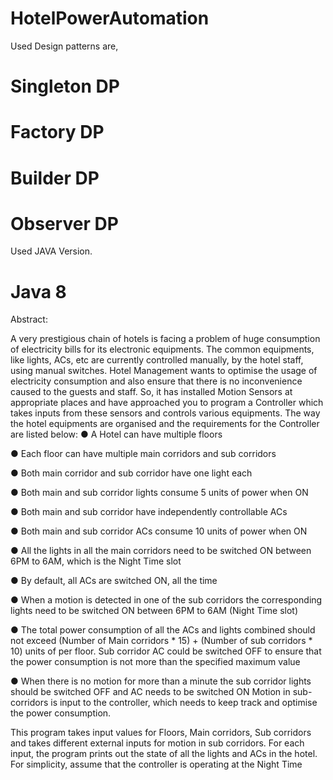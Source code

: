 # HotelPowerAutomation
Used Design patterns are,
# Singleton DP
# Factory DP
# Builder DP
# Observer DP
Used JAVA Version.
# Java 8
 Abstract:

A very prestigious chain of hotels is facing a problem of huge consumption of electricity bills for
its electronic equipments. The common equipments, like lights, ACs, etc are currently controlled
manually, by the hotel staff, using manual switches. Hotel Management wants to optimise the
usage of electricity consumption and also ensure that there is no inconvenience caused to the
guests and staff. So, it has installed Motion Sensors at appropriate places and have approached
you to program a Controller which takes inputs from these sensors and controls various
equipments.
The way the hotel equipments are organised and the requirements for the Controller are listed
below:
● A Hotel can have multiple floors

● Each floor can have multiple main corridors and sub corridors

● Both main corridor and sub corridor have one light each

● Both main and sub corridor lights consume 5 units of power when ON

● Both main and sub corridor have independently controllable ACs

● Both main and sub corridor ACs consume 10 units of power when ON

● All the lights in all the main corridors need to be switched ON between 6PM to 6AM,
which is the Night Time slot

● By default, all ACs are switched ON, all the time

● When a motion is detected in one of the sub corridors the corresponding lights need to
be switched ON between 6PM to 6AM (Night Time slot)

● The total power consumption of all the ACs and lights combined should not exceed
(Number of Main corridors * 15) + (Number of sub corridors * 10) units of per floor. Sub
corridor AC could be switched OFF to ensure that the power consumption is not more
than the specified maximum value

● When there is no motion for more than a minute the sub corridor lights should be
switched OFF and AC needs to be switched ON
Motion in sub-corridors is input to the controller, which needs to keep track and optimise the
power consumption.

This program takes input values for Floors, Main corridors, Sub corridors and takes
different external inputs for motion in sub corridors. For each input, the program prints out the
state of all the lights and ACs in the hotel. For simplicity, assume that the controller is operating
at the Night Time
